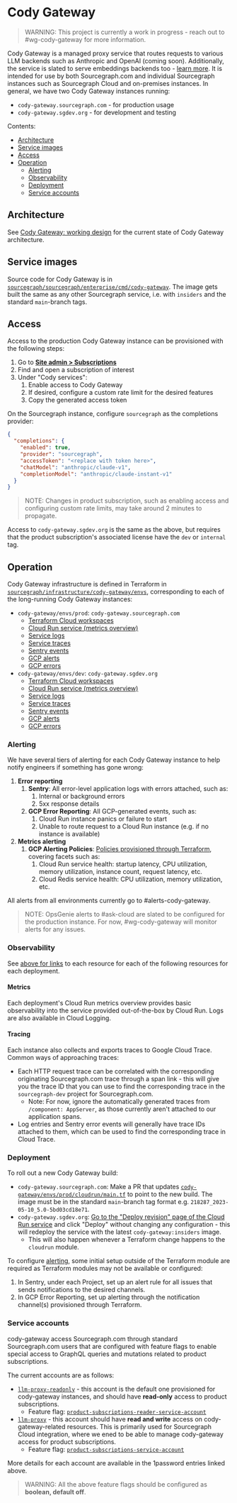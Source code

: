 # Cody Gateway

> WARNING: This project is currently a work in progress - reach out to #wg-cody-gateway for more information.

Cody Gateway is a managed proxy service that routes requests to various LLM backends such as Anthropic and OpenAI (coming soon).
Additionally, the service is slated to serve embeddings backends too - [learn more](https://docs.google.com/document/d/1N1S-WUejRIwyJlM5wCxX6vFTrYX-hW6ITX-kvBKggl8/edit).
It is intended for use by both Sourcegraph.com and individual Sourcegraph instances such as Sourcegraph Cloud and on-premises instances.
In general, we have two Cody Gateway instances running:

- `cody-gateway.sourcegraph.com` - for production usage
- `cody-gateway.sgdev.org` - for development and testing

Contents:

- [Architecture](#architecture)
- [Service images](#service-images)
- [Access](#access)
- [Operation](#operation)
  - [Alerting](#alerting)
  - [Observability](#observability)
  - [Deployment](#deployment)
  - [Service accounts](#service-accounts)

## Architecture

See [Cody Gateway: working design](https://docs.google.com/document/d/1fAKuYM02vRfn-QAmcu38QWmtQ797g1TA3L6CNs0rFps/edit#) for the current state of Cody Gateway architecture.

## Service images

Source code for Cody Gateway is in [`sourcegraph/sourcegraph/enterprise/cmd/cody-gateway`](https://github.com/sourcegraph/sourcegraph/tree/main/enterprise/cmd/cody-gateway).
The image gets built the same as any other Sourcegraph service, i.e. with `insiders` and the standard `main`-branch tags.

## Access

Access to the production Cody Gateway instance can be provisioned with the following steps:

1. Go to [**Site admin > Subscriptions**](https://sourcegraph.com/site-admin/dotcom/product/subscriptions)
2. Find and open a subscription of interest
3. Under "Cody services":
   1. Enable access to Cody Gateway
   2. If desired, configure a custom rate limit for the desired features
   3. Copy the generated access token

On the Sourcegraph instance, configure `sourcegraph` as the completions provider:

```json
{
  "completions": {
    "enabled": true,
    "provider": "sourcegraph",
    "accessToken": "<replace with token here>",
    "chatModel": "anthropic/claude-v1",
    "completionModel": "anthropic/claude-instant-v1"
  }
}
```

> NOTE: Changes in product subscription, such as enabling access and configuring custom rate limits, may take around 2 minutes to propagate.

Access to `cody-gateway.sgdev.org` is the same as the above, but requires that the product subscription's associated license have the `dev` or `internal` tag.

## Operation

Cody Gateway infrastructure is defined in Terraform in [`sourcegraph/infrastructure/cody-gateway/envs`](https://github.com/sourcegraph/infrastructure/tree/main/cody-gateway/envs), corresponding to each of the long-running Cody Gateway instances:

- `cody-gateway/envs/prod`: `cody-gateway.sourcegraph.com`
  - [Terraform Cloud workspaces](https://app.terraform.io/app/sourcegraph/workspaces?tag=cody-gateway,prod)
  - [Cloud Run service (metrics overview)](https://console.cloud.google.com/run/detail/us-central1/cody-gateway/metrics?project=cody-gateway-prod)
  - [Service logs](https://cloudlogging.app.goo.gl/M9Kcbue8zGtMwpdf8)
  - [Service traces](https://console.cloud.google.com/traces/overview?project=cody-gateway-prod)
  - [Sentry events](https://sourcegraph.sentry.io/projects/cody-gateway-prod/)
  - [GCP alerts](https://console.cloud.google.com/monitoring/alerting?project=cody-gateway-prod)
  - [GCP errors](https://console.cloud.google.com/errors?project=cody-gateway-dev)
- `cody-gateway/envs/dev`: `cody-gateway.sgdev.org`
  - [Terraform Cloud workspaces](https://app.terraform.io/app/sourcegraph/workspaces?tag=cody-gateway,dev)
  - [Cloud Run service (metrics overview)](https://console.cloud.google.com/run/detail/us-central1/cody-gateway/metrics?project=cody-gateway-dev)
  - [Service logs](https://cloudlogging.app.goo.gl/yFRNbj3pKjtZZqb2A)
  - [Service traces](https://console.cloud.google.com/traces/overview?project=cody-gateway-dev)
  - [Sentry events](https://sourcegraph.sentry.io/projects/cody-gateway-dev/)
  - [GCP alerts](https://console.cloud.google.com/monitoring/alerting?project=cody-gateway-dev)
  - [GCP errors](https://console.cloud.google.com/errors?project=cody-gateway-dev)

### Alerting

We have several tiers of alerting for each Cody Gateway instance to help notify engineers if something has gone wrong:

1. **Error reporting**
   1. **Sentry**: All error-level application logs with errors attached, such as:
      1. Internal or background errors
      2. 5xx response details
   2. **GCP Error Reporting**: All GCP-generated events, such as:
      1. Cloud Run instance panics or failure to start
      2. Unable to route request to a Cloud Run instance (e.g. if no instance is available)
2. **Metrics alerting**
   1. **GCP Alerting Policies**: [Policies provisioned through Terraform](https://github.com/sourcegraph/infrastructure/tree/main/cody-gateway/modules/monitoring), covering facets such as:
      1. Cloud Run service health: startup latency, CPU utilization, memory utilization, instance count, request latency, etc.
      2. Cloud Redis service health: CPU utilization, memory utilization, etc.

All alerts from all environments currently go to #alerts-cody-gateway.

> NOTE: OpsGenie alerts to #ask-cloud are slated to be configured for the production instance.
> For now, #wg-cody-gateway will monitor alerts for any issues.

### Observability

See [above for links](#operation) to each resource for each of the following resources for each deployment.

#### Metrics

Each deployment's Cloud Run metrics overview provides basic observability into the service provided out-of-the-box by Cloud Run. Logs are also available in Cloud Logging.

#### Tracing

Each instance also collects and exports traces to Google Cloud Trace.
Common ways of approaching traces:

- Each HTTP request trace can be correlated with the corresponding originating Sourcegraph.com trace through a span link - this will give you the trace ID that you can use to find the corresponding trace in the `sourcegraph-dev` project for Sourcegraph.com.
  - Note: For now, ignore the automatically generated traces from `/component: AppServer`, as those currently aren't attached to our application spans.
- Log entries and Sentry error events will generally have trace IDs attached to them, which can be used to find the corresponding trace in Cloud Trace.

### Deployment

To roll out a new Cody Gateway build:

- `cody-gateway.sourcegraph.com`: Make a PR that updates [`cody-gateway/envs/prod/cloudrun/main.tf`](https://github.com/sourcegraph/infrastructure/blob/main/cody-gateway/envs/prod/cloudrun/main.tf) to point to the new build. The image must be in the standard `main`-branch tag format e.g. `218287_2023-05-10_5.0-5bd03cd18e71`.
- `cody-gateway.sgdev.org`: [Go to the "Deploy revision" page of the Cloud Run service](https://console.cloud.google.com/run/deploy/us-central1/cody-gateway?project=cody-gateway-dev) and click "Deploy" without changing any configuration - this will redeploy the service with the latest `cody-gateway:insiders` image.
  - This will also happen whenever a Terraform change happens to the `cloudrun` module.

To configure [alerting](#alerting), some initial setup outside of the Terraform module are required as Terraform modules may not be available or configured:

1. In Sentry, under each Project, set up an alert rule for all issues that sends notifications to the desired channels.
2. In GCP Error Reporting, set up alerting through the notification channel(s) provisioned through Terraform.

### Service accounts

cody-gateway access Sourcegraph.com through standard Sourcegraph.com users that are configured with feature flags to enable special access to GraphQL queries and mutations related to product subscriptions.

The current accounts are as follows:

<!--
Renaming accounts is a bit tricky on Sourcegraph.com, so let's just leave them with the legacy names for now,
there should be no need to interact with the accounts directly for the most part.
-->

- [`llm-proxy-readonly`](https://start.1password.com/open/i?a=HEDEDSLHPBFGRBTKAKJWE23XX4&h=team-sourcegraph.1password.com&i=33qlfie6epzm7vxa24ixrczcfi&v=dnrhbauihkhjs5ag6vszsme45a) - this account is the default one provisioned for cody-gateway instances, and should have **read-only** access to product subscriptions.
  - Feature flag: [`product-subscriptions-reader-service-account`](https://sourcegraph.com/site-admin/feature-flags/configuration/product-subscriptions-reader-service-account)
- [`llm-proxy`](https://start.1password.com/open/i?a=HEDEDSLHPBFGRBTKAKJWE23XX4&h=team-sourcegraph.1password.com&i=gkxxq4jdpgfu2zoynwtjjf3vxy&v=dnrhbauihkhjs5ag6vszsme45a) - this account should have **read and write** access on cody-gateway-related resources. This is primarily used for Sourcegraph Cloud integration, where we ened to be able to manage cody-gateway access for product subscriptions.
  - Feature flag: [`product-subscriptions-service-account`](https://sourcegraph.com/site-admin/feature-flags/configuration/product-subscriptions-service-account)

More details for each account are available in the 1password entries linked above.

> WARNING: All the above feature flags should be configured as **boolean, default off**.
